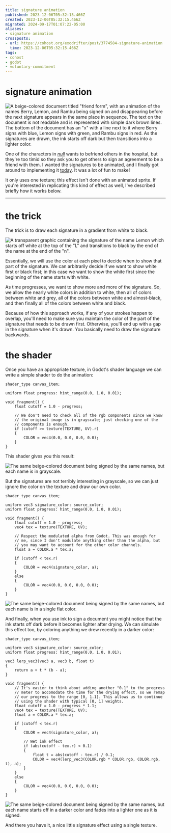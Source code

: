 ```yaml
---
title: signature animation
published: 2023-12-06T05:32:15.466Z
created: 2023-12-06T05:32:15.466Z
migrated: 2024-09-17T01:07:22-05:00
aliases:
- signature animation
crossposts:
- url: https://cohost.org/exodrifter/post/3774584-signature-animation
  time: 2023-12-06T05:32:15.466Z
tags:
- cohost
- godot
- voluntary-commitment
---
```


# signature animation

![A beige-colored document titled "friend form", with an animation of the names Berry, Lemon, and Rambu being signed on and disappearing before the next signature appears in the same place in sequence. The text on the document is not readable and is represented with simple dark brown lines. The bottom of the document has an "x" with a line next to it where Berry signs with blue, Lemon signs with green, and Rambu signs in red. As the signatures are drawn, the ink starts off dark but then transitions into a lighter color.](20231206053215-hero.gif)

One of the characters in _[null](20230915034939.md)_ wants to befriend others in the hospital, but they're too timid so they ask you to get others to sign an agreement to be a friend with them. I wanted the signatures to be animated, and I finally got around to implementing it [today](https://vods.exodrifter.space/2023/12/05/2225). It was a lot of fun to make!

It only uses one texture; this effect isn't done with an animated sprite. If you're interested in replicating this kind of effect as well, I've described briefly how it works below.

---

# the trick

The trick is to draw each signature in a gradient from white to black.

![A transparent graphic containing the signature of the name Lemon which starts off white at the top of the "L" and transitions to black by the end of the name at the end of the "n".](20231206053215-signaturelemon.png)

Essentially, we will use the color at each pixel to decide when to show that part of the signature. We can arbitrarily decide if we want to show white first or black first; in this case we want to show the white first since the beginning of the name starts with white.

As time progresses, we want to show more and more of the signature. So, we allow the nearly white colors in addition to white, then all of colors between white and grey, all of the colors between white and almost-black, and then finally all of the colors between white and black.

Because of how this approach works, if any of your strokes happen to overlap, you'll need to make sure you maintain the color of the part of the signature that needs to be drawn first. Otherwise, you'll end up with a gap in the signature when it's drawn. You basically need to draw the signature backwards.

# the shader

Once you have an appropriate texture, in Godot's shader language we can write a simple shader to do the animation:

```gdshader
shader_type canvas_item;

uniform float progress: hint_range(0.0, 1.0, 0.01);

void fragment() {
	float cutoff = 1.0 - progress;

	// We don't need to check all of the rgb components since we know
	// the original image is in grayscale; just checking one of the
	// components is enough.
	if (cutoff >= texture(TEXTURE, UV).r)
	{
		COLOR = vec4(0.0, 0.0, 0.0, 0.0);
	}
}
```

This shader gives you this result:

![The same beige-colored document being signed by the same names, but each name is in grayscale.](20231206053215-signaturegrayscale.gif)

But the signatures are not terribly interesting in grayscale, so we can just ignore the color on the texture and draw our own color.

```gdshader
shader_type canvas_item;

uniform vec3 signature_color: source_color;
uniform float progress: hint_range(0.0, 1.0, 0.01);

void fragment() {
	float cutoff = 1.0 - progress;
	vec4 tex = texture(TEXTURE, UV);

	// Respect the modulated alpha from Godot. This was enough for
	// me, since I don't modulate anything other than the alpha, but
	// you may want to account for the other color channels.
	float a = COLOR.a * tex.a;

	if (cutoff < tex.r)
	{
		COLOR = vec4(signature_color, a);
	}
	else
	{
		COLOR = vec4(0.0, 0.0, 0.0, 0.0);
	}
}
```

![The same beige-colored document being signed by the same names, but each name is in a single flat color.](20231206053215-signatureflat.gif)

And finally, when you use ink to sign a document you might notice that the ink starts off dark before it becomes lighter after drying. We can simulate this effect too, by coloring anything we drew recently in a darker color:

```gdshader
shader_type canvas_item;

uniform vec3 signature_color: source_color;
uniform float progress: hint_range(0.0, 1.0, 0.01);

vec3 lerp_vec3(vec3 a, vec3 b, float t)
{
	return a + t * (b - a);
}

void fragment() {
	// It's easier to think about adding another "0.1" to the progress
	// meter to accomodate the time for the drying effect, so we remap
	// our progress to the range [0, 1.1]. This allows us to continue
	// using the shader with typical [0, 1] weights.
	float cutoff = 1.0 - progress * 1.1;
	vec4 tex = texture(TEXTURE, UV);
	float a = COLOR.a * tex.a;

	if (cutoff < tex.r)
	{
		COLOR = vec4(signature_color, a);

		// Wet ink effect
		if (abs(cutoff - tex.r) < 0.1)
		{
			float t = abs(cutoff - tex.r) / 0.1;
			COLOR = vec4(lerp_vec3(COLOR.rgb * COLOR.rgb, COLOR.rgb, t), a);
		}
	}
	else
	{
		COLOR = vec4(0.0, 0.0, 0.0, 0.0);
	}
}
```

![The same beige-colored document being signed by the same names, but each name starts off in a darker color and fades into a lighter one as it is signed.](20231206053215-signature.gif)

And there you have it, a nice little signature effect using a single texture.
